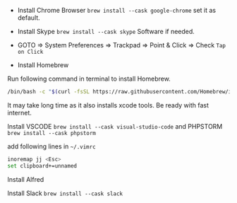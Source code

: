 - Install Chrome Browser `brew install --cask google-chrome` set it as default.
- Install Skype `brew install --cask skype` Software if needed.
- GOTO => System Preferences => Trackpad => Point & Click => Check `Tap on Click`


- Install Homebrew

Run following command in terminal to install Homebrew.

```bash
/bin/bash -c "$(curl -fsSL https://raw.githubusercontent.com/Homebrew/install/HEAD/install.sh)"
```

It may take long time as it also installs xcode tools. Be ready with fast internet.


Install VSCODE `brew install --cask visual-studio-code` and PHPSTORM `brew install --cask phpstorm`


add following lines in `~/.vimrc`

```bash
inoremap jj <Esc>
set clipboard+=unnamed
```


Install Alfred

Install Slack `brew install --cask slack`

